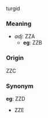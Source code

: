 turgid
### Meaning
+ _adj_: ZZA
    + __eg__: ZZB

### Origin

ZZC

### Synonym

__eg__: ZZD

+ ZZE


